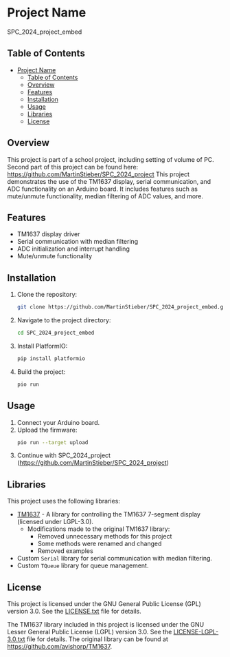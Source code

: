 # Project Name

SPC_2024_project_embed

## Table of Contents

- [Project Name](#project-name)
  - [Table of Contents](#table-of-contents)
  - [Overview](#overview)
  - [Features](#features)
  - [Installation](#installation)
  - [Usage](#usage)
  - [Libraries](#libraries)
  - [License](#license)

## Overview

This project is part of a school project, including setting of volume of PC.
Second part of this project can be found here: https://github.com/MartinStieber/SPC_2024_project
This project demonstrates the use of the TM1637 display, serial communication, and ADC functionality on an Arduino board. It includes features such as mute/unmute functionality, median filtering of ADC values, and more.

## Features

- TM1637 display driver
- Serial communication with median filtering
- ADC initialization and interrupt handling
- Mute/unmute functionality

## Installation

1. Clone the repository:
    ```sh
    git clone https://github.com/MartinStieber/SPC_2024_project_embed.git
    ```
2. Navigate to the project directory:
    ```sh
    cd SPC_2024_project_embed
    ```
3. Install PlatformIO:
    ```sh
    pip install platformio
    ```
4. Build the project:
    ```sh
    pio run
    ```

## Usage

1. Connect your Arduino board.
2. Upload the firmware:
    ```sh
    pio run --target upload
    ```
3. Continue with SPC_2024_project (https://github.com/MartinStieber/SPC_2024_project)

## Libraries

This project uses the following libraries:

- [TM1637](https://github.com/avishorp/TM1637) - A library for controlling the TM1637 7-segment display (licensed under LGPL-3.0).
  - Modifications made to the original TM1637 library:
    - Removed unnecessary methods for this project
    - Some methods were renamed and changed
    - Removed examples
- Custom `Serial` library for serial communication with median filtering.
- Custom `TQueue` library for queue management.

## License

This project is licensed under the GNU General Public License (GPL) version 3.0. See the [LICENSE.txt](LICENSE.txt) file for details.

The TM1637 library included in this project is licensed under the GNU Lesser General Public License (LGPL) version 3.0. See the [LICENSE-LGPL-3.0.txt](LICENSE-LGPL-3.0.txt) file for details. The original library can be found at https://github.com/avishorp/TM1637.